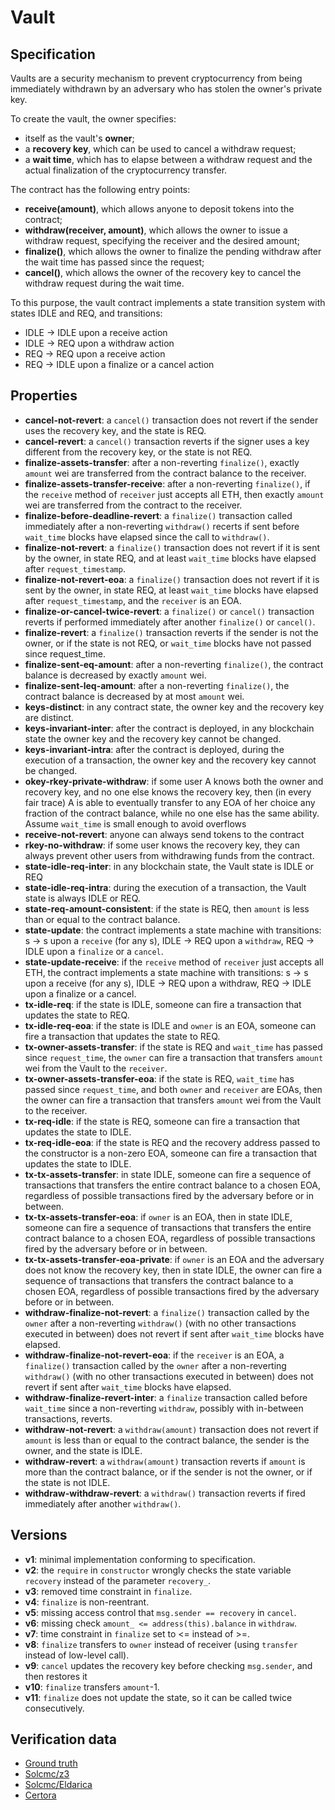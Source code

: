 # Vault

## Specification
Vaults are a security mechanism to prevent cryptocurrency from being immediately withdrawn by an adversary who has stolen the owner's private key.

To create the vault, the owner specifies:
- itself as the vault's **owner**; 
- a **recovery key**, which can be used to cancel a withdraw request;
- a **wait time**, which has to elapse between a withdraw request and the actual finalization of the cryptocurrency transfer.

The contract has the following entry points:
- **receive(amount)**, which allows anyone to deposit tokens into the contract;
- **withdraw(receiver, amount)**, which allows the owner to issue a withdraw request, specifying the receiver and the desired amount;
- **finalize()**, which allows the owner to finalize the pending withdraw after the wait time has passed since the request;
- **cancel()**, which allows the owner of the recovery key to cancel the withdraw request during the wait time.

To this purpose, the vault contract implements a state transition system with states IDLE and REQ, and transitions: 
- IDLE -> IDLE upon a receive action
- IDLE -> REQ upon a withdraw action
- REQ -> REQ upon a receive action
- REQ -> IDLE upon a finalize or a cancel action

## Properties
- **cancel-not-revert**: a `cancel()` transaction does not revert if the sender uses the recovery key, and the state is REQ.
- **cancel-revert**: a `cancel()` transaction reverts if the signer uses a key different from the recovery key, or the state is not REQ.
- **finalize-assets-transfer**: after a non-reverting `finalize()`, exactly `amount` wei are transferred from the contract balance to the receiver.
- **finalize-assets-transfer-receive**: after a non-reverting `finalize()`, if the `receive` method of `receiver` just accepts all ETH, then exactly `amount` wei are transferred from the contract to the receiver.
- **finalize-before-deadline-revert**: a `finalize()` transaction called immediately after a non-reverting `withdraw()` recerts if sent before `wait_time` blocks have elapsed since the call to `withdraw()`.
- **finalize-not-revert**: a `finalize()` transaction does not revert if it is sent by the owner, in state REQ, and at least `wait_time` blocks have elapsed after `request_timestamp`.
- **finalize-not-revert-eoa**: a `finalize()` transaction does not revert if it is sent by the owner, in state REQ, at least `wait_time` blocks have elapsed after `request_timestamp`, and the `receiver` is an EOA.
- **finalize-or-cancel-twice-revert**: a `finalize()` or `cancel()` transaction reverts if performed immediately after another `finalize()` or `cancel()`.
- **finalize-revert**: a `finalize()` transaction reverts if the sender is not the owner, or if the state is not REQ, or `wait_time` blocks have not passed since request_time.
- **finalize-sent-eq-amount**: after a non-reverting `finalize()`, the contract balance is decreased by exactly `amount` wei.
- **finalize-sent-leq-amount**: after a non-reverting `finalize()`, the contract balance is decreased by at most `amount` wei.
- **keys-distinct**: in any contract state, the owner key and the recovery key are distinct.
- **keys-invariant-inter**: after the contract is deployed, in any blockchain state the owner key and the recovery key cannot be changed.
- **keys-invariant-intra**: after the contract is deployed, during the execution of a transaction, the owner key and the recovery key cannot be changed.
- **okey-rkey-private-withdraw**: if some user A knows both the owner and recovery key, and no one else knows the recovery key, then (in every fair trace) A is able to eventually transfer to any EOA of her choice any fraction of the contract balance, while no one else has the same ability. Assume `wait_time` is small enough to avoid overflows
- **receive-not-revert**: anyone can always send tokens to the contract
- **rkey-no-withdraw**: if some user knows the recovery key, they can always prevent other users from withdrawing funds from the contract.
- **state-idle-req-inter**: in any blockchain state, the Vault state is IDLE or REQ
- **state-idle-req-intra**: during the execution of a transaction, the Vault state is always IDLE or REQ.
- **state-req-amount-consistent**: if the state is REQ, then `amount` is less than or equal to the contract balance.
- **state-update**: the contract implements a state machine with transitions: s -> s upon a `receive` (for any s), IDLE -> REQ upon a `withdraw`, REQ -> IDLE upon a `finalize` or a `cancel`.
- **state-update-receive**: if the `receive` method of `receiver` just accepts all ETH, the contract implements a state machine with transitions: s -> s upon a receive (for any s), IDLE -> REQ upon a withdraw, REQ -> IDLE upon a finalize or a cancel.
- **tx-idle-req**: if the state is IDLE, someone can fire a transaction that updates the state to REQ.
- **tx-idle-req-eoa**: if the state is IDLE and `owner` is an EOA, someone can fire a transaction that updates the state to REQ.
- **tx-owner-assets-transfer**: if the state is REQ and `wait_time` has passed since `request_time`, the `owner` can fire a transaction that transfers `amount` wei from the Vault to the `receiver`.
- **tx-owner-assets-transfer-eoa**: if the state is REQ, `wait_time` has passed since `request_time`, and both `owner` and `receiver` are EOAs, then the owner can fire a transaction that transfers `amount` wei from the Vault to the receiver.
- **tx-req-idle**: if the state is REQ, someone can fire a transaction that updates the state to IDLE.
- **tx-req-idle-eoa**: if the state is REQ and the recovery address passed to the constructor is a non-zero EOA, someone can fire a transaction that updates the state to IDLE.
- **tx-tx-assets-transfer**: in state IDLE, someone can fire a sequence of transactions that transfers the entire contract balance to a chosen EOA, regardless of possible transactions fired by the adversary before or in between.
- **tx-tx-assets-transfer-eoa**: if `owner` is an EOA, then in state IDLE, someone can fire a sequence of transactions that transfers the entire contract balance to a chosen EOA, regardless of possible transactions fired by the adversary before or in between.
- **tx-tx-assets-transfer-eoa-private**: if `owner` is an EOA and the adversary does not know the recovery key, then in state IDLE, the owner can fire a sequence of transactions that transfers the contract balance to a chosen EOA, regardless of possible transactions fired by the adversary before or in between.
- **withdraw-finalize-not-revert**: a `finalize()` transaction called by the `owner` after a non-reverting `withdraw()` (with no other transactions executed in between) does not revert if sent after `wait_time` blocks have elapsed.
- **withdraw-finalize-not-revert-eoa**: if the `receiver` is an EOA, a `finalize()` transaction called by the `owner` after a non-reverting `withdraw()` (with no other transactions executed in between) does not revert if sent after `wait_time` blocks have elapsed.
- **withdraw-finalize-revert-inter**: a `finalize` transaction called before `wait_time` since a non-reverting `withdraw`, possibly with in-between transactions, reverts.
- **withdraw-not-revert**: a `withdraw(amount)` transaction does not revert if `amount` is less than or equal to the contract balance, the sender is the owner, and the state is IDLE.
- **withdraw-revert**: a `withdraw(amount)` transaction reverts if `amount` is more than the contract balance, or if the sender is not the owner, or if the state is not IDLE.
- **withdraw-withdraw-revert**: a `withdraw()` transaction reverts if fired immediately after another `withdraw()`.

## Versions
- **v1**: minimal implementation conforming to specification.
- **v2**: the `require` in `constructor` wrongly checks the state variable `recovery` instead of the parameter `recovery_`.
- **v3**: removed time constraint in `finalize`.
- **v4**: `finalize` is non-reentrant.
- **v5**: missing access control that `msg.sender == recovery` in `cancel`. 
- **v6**: missing check `amount_ <= address(this).balance` in `withdraw`.
- **v7**: time constraint in `finalize` set to <= instead of >=.
- **v8**: `finalize` transfers to `owner` instead of receiver (using `transfer` instead of low-level call).
- **v9**: `cancel` updates the recovery key before checking `msg.sender`, and then restores it
- **v10**: `finalize` transfers `amount`-1.
- **v11**: `finalize` does not update the state, so it can be called twice consecutively.

## Verification data

- [Ground truth](ground-truth.csv)
- [Solcmc/z3](solcmc-z3.csv)
- [Solcmc/Eldarica](solcmc-eld.csv)
- [Certora](certora.csv)

